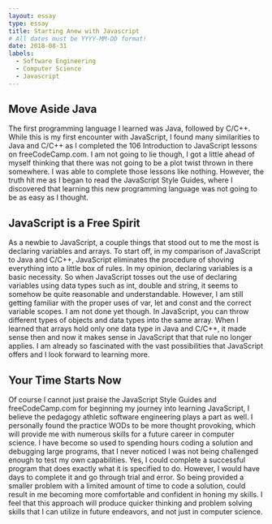 ```yaml
---
layout: essay
type: essay
title: Starting Anew with Javascript
# All dates must be YYYY-MM-DD format!
date: 2018-08-31
labels:
  - Software Engineering
  - Computer Science
  - Javascript
---
```


## Move Aside Java
The first programming language I learned was Java, followed by C/C++. While this is my first encounter with JavaScript, I found many similarities to Java and C/C++ as I completed the 106 Introduction to JavaScript lessons on freeCodeCamp.com. I am not going to lie though, I got a little ahead of myself thinking that there was not going to be a plot twist thrown in there somewhere. I was able to complete those lessons like nothing. However, the truth hit me as I began to read the JavaScript Style Guides, where I discovered that learning this new programming language was not going to be as easy as I thought.

## JavaScript is a Free Spirit
As a newbie to JavaScript, a couple things that stood out to me the most is declaring variables and arrays. To start off, in my comparison of JavaScript to Java and C/C++, JavaScript eliminates the procedure of shoving everything into a little box of rules. In my opinion, declaring variables is a basic necessity. So when JavaScript tosses out the use of declaring variables using data types such as int, double and string, it seems to somehow be quite reasonable and understandable. However, I am still getting familiar with the proper uses of var, let and const and the correct variable scopes. I am not done yet though. In JavaScript, you can throw different types of objects and data types into the same array. When I learned that arrays hold only one data type in Java and C/C++, it made sense then and now it makes sense in JavaScript that that rule no longer applies. I am already so fascinated with the vast possibilities that JavaScript offers and I look forward to learning more.

## Your Time Starts Now
Of course I cannot just praise the JavaScript Style Guides and freeCodeCamp.com for beginning my journey into learning JavaScript, I believe the pedagogy athletic software engineering plays a part as well. I personally found the practice WODs to be more thought provoking, which will provide me with numerous skills for a future career in computer science. I have become so used to spending hours coding a solution and debugging large programs, that I never noticed I was not being challenged enough to test my own capabilities. Yes, I could complete a successful program that does exactly what it is specified to do. However, I would have days to complete it and go through trial and error. So being provided a smaller problem with a limited amount of time to code a solution, could result in me becoming more comfortable and confident in honing my skills. I feel that this approach will produce quicker thinking and problem solving skills that I can utilize in future endeavors, and not just in computer science.
